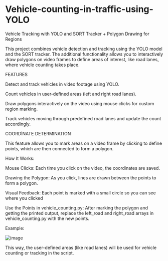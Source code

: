 # Vehicle-counting-in-traffic-using-YOLO

Vehicle Tracking with YOLO and SORT Tracker + Polygon Drawing for Regions

This project combines vehicle detection and tracking using the YOLO model and the SORT tracker. The additional functionality allows you to interactively draw polygons on video frames to define areas of interest, like road lanes, where vehicle counting takes place.

FEATURES

Detect and track vehicles in video footage using YOLO.

Count vehicles in user-defined areas (left and right road lanes).

Draw polygons interactively on the video using mouse clicks for custom region marking.

Track vehicles moving through predefined road lanes and update the count accordingly.

COORDİNATE DETERMINATION

This feature allows you to mark areas on a video frame by clicking to define points, which are then connected to form a polygon.

How It Works:

Mouse Clicks: Each time you click on the video, the coordinates are saved.

Drawing the Polygon: As you click, lines are drawn between the points to form a polygon.

Visual Feedback: Each point is marked with a small circle so you can see where you clicked

Use the Points in vehicle_counting.py: After marking the polygon and getting the printed output, replace the left_road and right_road arrays in vehicle_counting.py with the new points.

Example:

![image](https://github.com/user-attachments/assets/e4c06a10-7e90-48a5-9fe7-e9bb4bf16b4c)


This way, the user-defined areas (like road lanes) will be used for vehicle counting or tracking in the script.
